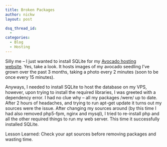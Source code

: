 ```yaml
---
title: Broken Packages
author: nickw
layout: post

dsq_thread_id:
  - 
categories:
  - Blog
  - Hosting
---
```

Silly me &#8211; I just wanted to install SQLite for my [Avocado hosting website][1]. Yes, take a look. It hosts images of my avocado seedling I&#8217;ve grown over the past 3 months, taking a photo every 2 minutes (soon to be once every 15 minutes).

Anyways, I needed to install SQLite to host the database on my VPS, however, upon trying to install the required libraries, I was greeted with a dependency error. I had no clue why &#8211; all my packages /were/ up to date. After 2 hours of headaches, and trying to run apt-get update it turns out my sources were the issue. After changing my sources around (by this time I had also removed php5-fpm, nginx and mysql), I tried to re-install php and all the other required things to run my web server. This time it successfully installed SQLite.

Lesson Learned: Check your apt sources before removing packages and wasting time.

 [1]: http://nickwhyte.com/avocado
